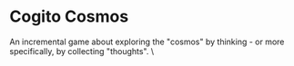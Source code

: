# Cogito Cosmos

An incremental game about exploring the "cosmos" by thinking - or more specifically, by collecting "thoughts". \
